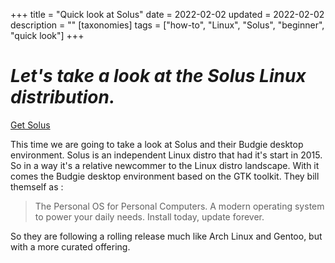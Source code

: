 +++
title = "Quick look at Solus"
date = 2022-02-02
updated = 2022-02-02
description = ""
[taxonomies]
tags = ["how-to", "Linux", "Solus", "beginner", "quick look"]
+++

# *Let's take a look at the Solus Linux distribution.*

[Get Solus](https://getsol.us/home/)

<!-- more -->

This time we are going to take a look at Solus and their Budgie desktop environment.
Solus is an independent Linux distro that had it's start in 2015. So in a way it's a relative newcommer to the Linux distro landscape. With it comes the Budgie desktop environment based on the GTK toolkit.
They bill themself as :

> The Personal OS for Personal Computers.
A modern operating system to power your daily needs. Install today, update forever.

So they are following a rolling release much like Arch Linux and Gentoo, but with a more curated offering.
